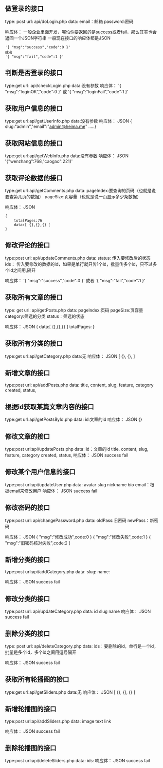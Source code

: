 ## 做登录的接口
type: post
url: api/doLogin.php
data:
    email：邮箱
    password:密码

响应体：
    一般企业里面开发，哪怕你要返回的是success或者fail，那么其实也会返回一个JSON字符串
    一般现在接口的响应体都是JSON

    '{ "msg":"success","code":0 }'
    或者
    '{ "msg":"fail","code":1 }'


## 判断是否登录的接口
type:get
url: api/checkLogin.php
data:没有参数
响应体：
    '{ "msg":"loginOK","code":0 }'
    或
    '{ "msg":"loginFail","code":1 }'


## 获取用户信息的接口
type:get
url:api/getUserInfo.php
data:没有参数
响应体：
    JSON
    { slug:"admin","email":"admin@heima.me" .....}



## 获取网站信息的接口
type:get
url:api/getWebInfo.php
data:没有参数
响应体：
    JSON
    '{"wenzhang":768,"caogao":221}'


## 获取评论数据的接口
type:get
url:api/getComments.php
data:
    pageIndex:要查询的页码（也就是说要查第几页的数据）
    pageSize:页容量（也就是说一页显示多少条数据）

响应体：
    JSON
    
    {
        totalPages:76
        data:[ {},{},{} ]
    }


## 修改评论的接口
type:post
url: api/updateComments.php
data:
    status: 传入要修改后的状态
    ids： 传入要修改的数据的id，如果是单行就只传1个id，批量传多个id，只不过多个id之间用,隔开

响应体：
    '{ "msg":"success","code":0 }'
    或者
    '{ "msg":"fail","code":1 }'


## 获取所有文章的接口
type: get
url: api/getPosts.php
data:
    pageIndex:页码
    pageSize:页容量
    category:筛选的分类
    status：筛选的状态

响应体：
    JSON
    {
        data:[ {},{},{} ]
        totalPages:
    }


## 获取所有分类的接口
type:get
url:api/getCategory.php
data:无
响应体：
    JSON
    [
        {},
        {},
    ]


## 新增文章的接口
type:post
url: api/addPosts.php
data:
    title,
    content,
    slug,
    feature,
    category
    created,
    status,



## 根据id获取某篇文章内容的接口
type:get
url:api/getPostsById.php
data:  id:文章的id
响应体：
    JSON
    {}


## 修改文章的接口
type:post
url:api/updatePosts.php
data:
    id：文章的id
    title,
    content,
    slug,
    feature,
    category
    created,
    status,
响应体：
    JSON
    success
    fail


## 修改某个用户信息的接口
type:post
url:api/updateUser.php
data:
    avatar
    slug
    nickname
    bio
    email：根据email来修改用户
响应体：
    JSON
    success
    fail


## 修改密码的接口
type:post
url: api/changePassword.php
data:
    oldPass:旧密码
    newPass：新密码

响应体：
    JSON
    { "msg":"修改成功",code:0 }
    { "msg":"修改失败",code:1 }
    { "msg":"旧密码核对失败",code:2 }


## 新增分类的接口
type:post
url:api/addCategory.php
data:
    slug:
    name:

响应体：
    JSON
    success
    fail


## 修改分类的接口
type:post
url: api/updateCategory.php
data:
    id
    slug
    name
响应体：
    JSON
    success
    fail


## 删除分类的接口
type: post
url: api/deleteCategory.php
data:
    ids：要删除的id，单行是一个id，批量是多个id，多个id之间用逗号隔开

响应体：
    JSON
    success
    fail



## 获取所有轮播图的接口
type:get
url:api/getSliders.php
data:无
响应体：
    JSON
    [
        {},
        {},
        {}
    ]

## 新增轮播图的接口
type:post
url:api/addSliders.php
data:
    image
    text
    link

响应体：
    JSON
    success
    fail


## 删除轮播图的接口
type:post
url:api/deleteSliders.php
data:
    ids:
响应体：
    JSON
    success
    fail
